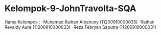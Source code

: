 # Kelompok-9-JohnTravolta-SQA

Nama Kelompok :
-Muhamad Raihan Albairuny (11200910000035)
-Raihan Revaldy Aura      (11200910000033)
-Reza Febryan Saputra     (11200910000031)
